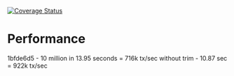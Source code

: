 [![Coverage Status](https://coveralls.io/repos/github/OliverEvans96/payments-engine-example/badge.svg?branch=main)](https://coveralls.io/github/OliverEvans96/payments-engine-example?branch=main)

# Performance

1bfde6d5 - 10 million in 13.95 seconds = 716k tx/sec
without trim - 10.87 sec = 922k tx/sec
